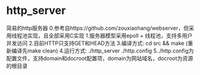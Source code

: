 # http_server
简易的http服务器
0.参考自https://github.com/zouxiaohang/webserver，但采用线程池实现，且全部采用C实现
1.服务器模型采用epoll + 线程池，支持多用户并发访问
2.目前HTTP只支持GET和HEAD方法
3.编译方式: cd src && make (重新编译先make clean)
4.运行方式: ./http_server ./http.config
5../http.config为配置文件，支持domain和docroot配置项，domain为网站域名，docroot为资源的根目录
